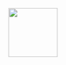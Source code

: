 <div id="header" align="center">
  <img src="https://media.giphy.com/media/M9gbBd9nbDrOTu1Mqx/giphy.gif" width="100](https://media.giphy.com/media/jRf5fsn8G6YaogAWxn/giphy.gif"/>
</div>

